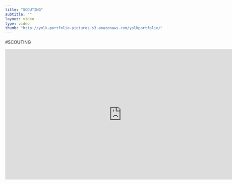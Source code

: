 ```yaml
---
title: "SCOUTING"
subtitle: ""
layout: video
type: video
thumb: "http://yolk-portfolio-pictures.s3.amazonaws.com/yolkportfolio/SCOUTING.jpg"
---
```



#SCOUTING

<iframe src="http://player.vimeo.com/video/25745093?title=0&amp;byline=0&amp;portrait=0&amp;autoplay=1" width="750" height="422" frameborder="0"></iframe>


